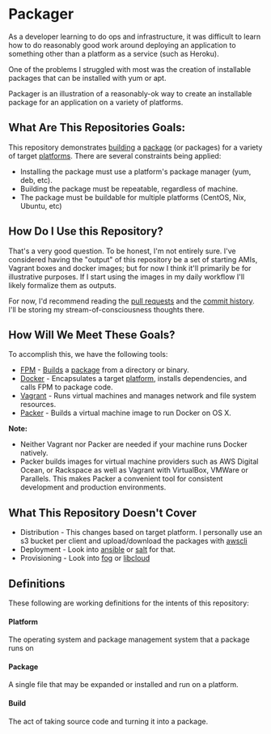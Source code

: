 # Packager
As a developer learning to do ops and infrastructure, it was difficult to learn
how to do reasonably good work around deploying an application to something
other than a platform as a service (such as Heroku).

One of the problems I struggled with most was the creation of installable
packages that can be installed with yum or apt.

Packager is an illustration of a reasonably-ok way to create an installable
package for an application on a variety of platforms.

## What Are This Repositories Goals:
This repository demonstrates [building](#build) a [package](#package) (or
packages) for a variety of target [platforms](#platform). There are several
constraints being applied:

* Installing the package must use a platform's package manager (yum, deb, etc).
* Building the package must be repeatable, regardless of machine.
* The package must be buildable for multiple platforms (CentOS, Nix, Ubuntu,
  etc)

## How Do I Use this Repository?
That's a very good question. To be honest, I'm not entirely sure. I've
considered having the "output" of this repository be a set of starting AMIs,
Vagrant boxes and docker images; but for now I think it'll primarily be for
illustrative purposes. If I start using the images in my daily workflow I'll
likely formalize them as outputs.

For now, I'd recommend reading the [pull requests](pulls?q=is%3Apr+is%3Aclosed)
and the [commit history](commits/master). I'll be storing my
stream-of-consciousness thoughts there.

## How Will We Meet These Goals?
To accomplish this, we have the following tools:

* [FPM](https://github.com/jordansissel/fpm) - [Builds](#build) a
  [package](#package) from a directory or binary.
* [Docker](https://github.com/docker/docker) - Encapsulates a target
  [platform](#platform), installs dependencies, and calls FPM to package code.
* [Vagrant](https://github.com/mitchellh/vagrant) - Runs virtual machines and
  manages network and file system resources.
* [Packer](https://github.com/mitchellh/packer) - Builds a virtual machine image
  to run Docker on OS X.

**Note:**

* Neither Vagrant nor Packer are needed if your machine runs Docker natively.
* Packer builds images for virtual machine providers such as AWS Digital Ocean,
  or Rackspace as well as Vagrant with VirtualBox, VMWare or Parallels. This
  makes Packer a convenient tool for consistent development and production
  environments.

## What This Repository Doesn't Cover

* Distribution - This changes based on target platform. I personally use an s3
  bucket per client and upload/download the packages with
  [awscli](/http://aws.amazon.com/cli/)
* Deployment   - Look into [ansible](https://github.com/ansible/ansible) or
  [salt](https://github.com/saltstack/salt) for that.
* Provisioning - Look into [fog](https://github.com/fog/fog) or
  [libcloud](https://github.com/apache/libcloud)


## Definitions
These following are working definitions for the intents of this repository:

#### Platform
The operating system and package management system that a package runs on

#### Package
A single file that may be expanded or installed and run on a platform.

#### Build
The act of taking source code and turning it into a package.

